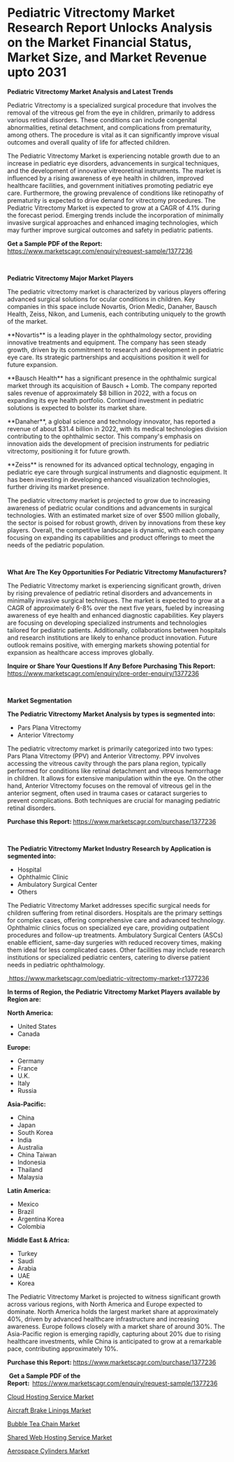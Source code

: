 <p><h1>Pediatric Vitrectomy Market Research Report Unlocks Analysis on the Market Financial Status, Market Size, and Market Revenue upto 2031</h1></p><p><strong>Pediatric Vitrectomy Market Analysis and Latest Trends</strong></p>
<p><p>Pediatric Vitrectomy is a specialized surgical procedure that involves the removal of the vitreous gel from the eye in children, primarily to address various retinal disorders. These conditions can include congenital abnormalities, retinal detachment, and complications from prematurity, among others. The procedure is vital as it can significantly improve visual outcomes and overall quality of life for affected children.</p><p>The Pediatric Vitrectomy Market is experiencing notable growth due to an increase in pediatric eye disorders, advancements in surgical techniques, and the development of innovative vitreoretinal instruments. The market is influenced by a rising awareness of eye health in children, improved healthcare facilities, and government initiatives promoting pediatric eye care. Furthermore, the growing prevalence of conditions like retinopathy of prematurity is expected to drive demand for vitrectomy procedures. The Pediatric Vitrectomy Market is expected to grow at a CAGR of 4.1% during the forecast period. Emerging trends include the incorporation of minimally invasive surgical approaches and enhanced imaging technologies, which may further improve surgical outcomes and safety in pediatric patients.</p></p>
<p><strong>Get a Sample PDF of the Report:&nbsp;</strong> <a href="https://www.marketscagr.com/enquiry/request-sample/1377236?utm_campaign=1286&utm_medium=2&utm_source=Github&utm_content=ia&utm_term=24102024&utm_id=pediatric-vitrectomy">https://www.marketscagr.com/enquiry/request-sample/1377236</a></p>
<p>&nbsp;</p>
<p><strong>Pediatric Vitrectomy Major Market Players</strong></p>
<p><p>The pediatric vitrectomy market is characterized by various players offering advanced surgical solutions for ocular conditions in children. Key companies in this space include Novartis, Orion Medic, Danaher, Bausch Health, Zeiss, Nikon, and Lumenis, each contributing uniquely to the growth of the market.</p><p>**Novartis** is a leading player in the ophthalmology sector, providing innovative treatments and equipment. The company has seen steady growth, driven by its commitment to research and development in pediatric eye care. Its strategic partnerships and acquisitions position it well for future expansion.</p><p>**Bausch Health** has a significant presence in the ophthalmic surgical market through its acquisition of Bausch + Lomb. The company reported sales revenue of approximately $8 billion in 2022, with a focus on expanding its eye health portfolio. Continued investment in pediatric solutions is expected to bolster its market share.</p><p>**Danaher**, a global science and technology innovator, has reported a revenue of about $31.4 billion in 2022, with its medical technologies division contributing to the ophthalmic sector. This company's emphasis on innovation aids the development of precision instruments for pediatric vitrectomy, positioning it for future growth.</p><p>**Zeiss** is renowned for its advanced optical technology, engaging in pediatric eye care through surgical instruments and diagnostic equipment. It has been investing in developing enhanced visualization technologies, further driving its market presence.</p><p>The pediatric vitrectomy market is projected to grow due to increasing awareness of pediatric ocular conditions and advancements in surgical technologies. With an estimated market size of over $500 million globally, the sector is poised for robust growth, driven by innovations from these key players. Overall, the competitive landscape is dynamic, with each company focusing on expanding its capabilities and product offerings to meet the needs of the pediatric population.</p></p>
<p>&nbsp;</p>
<p><strong>What Are The Key Opportunities For Pediatric Vitrectomy Manufacturers?</strong></p>
<p><p>The Pediatric Vitrectomy market is experiencing significant growth, driven by rising prevalence of pediatric retinal disorders and advancements in minimally invasive surgical techniques. The market is expected to grow at a CAGR of approximately 6-8% over the next five years, fueled by increasing awareness of eye health and enhanced diagnostic capabilities. Key players are focusing on developing specialized instruments and technologies tailored for pediatric patients. Additionally, collaborations between hospitals and research institutions are likely to enhance product innovation. Future outlook remains positive, with emerging markets showing potential for expansion as healthcare access improves globally.</p></p>
<p><strong>Inquire or Share Your Questions If Any Before Purchasing This Report:</strong> <a href="https://www.marketscagr.com/enquiry/pre-order-enquiry/1377236?utm_campaign=1286&utm_medium=2&utm_source=Github&utm_content=ia&utm_term=24102024&utm_id=pediatric-vitrectomy">https://www.marketscagr.com/enquiry/pre-order-enquiry/1377236</a></p>
<p>&nbsp;</p>
<p><strong>Market Segmentation</strong></p>
<p><strong>The Pediatric Vitrectomy Market Analysis by types is segmented into:</strong></p>
<p><ul><li>Pars Plana Vitrectomy</li><li>Anterior Vitrectomy</li></ul></p>
<p><p>The pediatric vitrectomy market is primarily categorized into two types: Pars Plana Vitrectomy (PPV) and Anterior Vitrectomy. PPV involves accessing the vitreous cavity through the pars plana region, typically performed for conditions like retinal detachment and vitreous hemorrhage in children. It allows for extensive manipulation within the eye. On the other hand, Anterior Vitrectomy focuses on the removal of vitreous gel in the anterior segment, often used in trauma cases or cataract surgeries to prevent complications. Both techniques are crucial for managing pediatric retinal disorders.</p></p>
<p><strong>Purchase this Report:&nbsp;</strong><a href="https://www.marketscagr.com/purchase/1377236?utm_campaign=1286&utm_medium=2&utm_source=Github&utm_content=ia&utm_term=24102024&utm_id=pediatric-vitrectomy">https://www.marketscagr.com/purchase/1377236</a></p>
<p>&nbsp;</p>
<p><strong>The Pediatric Vitrectomy Market Industry Research by Application is segmented into:</strong></p>
<p><ul><li>Hospital</li><li>Ophthalmic Clinic</li><li>Ambulatory Surgical Center</li><li>Others</li></ul></p>
<p><p>The Pediatric Vitrectomy Market addresses specific surgical needs for children suffering from retinal disorders. Hospitals are the primary settings for complex cases, offering comprehensive care and advanced technology. Ophthalmic clinics focus on specialized eye care, providing outpatient procedures and follow-up treatments. Ambulatory Surgical Centers (ASCs) enable efficient, same-day surgeries with reduced recovery times, making them ideal for less complicated cases. Other facilities may include research institutions or specialized pediatric centers, catering to diverse patient needs in pediatric ophthalmology.</p></p>
<p><a href="https://www.marketscagr.com/pediatric-vitrectomy-market-r1377236?utm_campaign=1286&utm_medium=2&utm_source=Github&utm_content=ia&utm_term=24102024&utm_id=pediatric-vitrectomy">&nbsp;https://www.marketscagr.com/pediatric-vitrectomy-market-r1377236</a></p>
<p><strong>In terms of Region, the Pediatric Vitrectomy Market Players available by Region are:</strong></p>
<p>
    <p> <strong> North America: </strong>
        <ul>
            <li>United States</li>
            <li>Canada</li>
        </ul>
        </p> 
    <p> <strong> Europe: </strong>
        <ul>
            <li>Germany</li>
            <li>France</li>
            <li>U.K.</li>
            <li>Italy</li>
            <li>Russia</li>
        </ul>
        </p> 
    <p> <strong> Asia-Pacific: </strong>
        <ul>
            <li>China</li>
            <li>Japan</li>
            <li>South Korea</li>
            <li>India</li>
            <li>Australia</li>
            <li>China Taiwan</li>
            <li>Indonesia</li>
            <li>Thailand</li>
            <li>Malaysia</li>
        </ul>
        </p> 
    <p> <strong> Latin America: </strong>
        <ul>
            <li>Mexico</li>
            <li>Brazil</li>
            <li>Argentina Korea</li>
            <li>Colombia</li>
        </ul>
        </p> 
    <p> <strong> Middle East & Africa: </strong>
        <ul>
            <li>Turkey</li>
            <li>Saudi</li>
            <li>Arabia</li>
            <li>UAE</li>
            <li>Korea</li>
        </ul>
    </p>
    </p>
<p><p>The Pediatric Vitrectomy Market is projected to witness significant growth across various regions, with North America and Europe expected to dominate. North America holds the largest market share at approximately 40%, driven by advanced healthcare infrastructure and increasing awareness. Europe follows closely with a market share of around 30%. The Asia-Pacific region is emerging rapidly, capturing about 20% due to rising healthcare investments, while China is anticipated to grow at a remarkable pace, contributing approximately 10%.</p></p>
<p><strong>Purchase this Report: </strong><a href="https://www.marketscagr.com/purchase/1377236?utm_campaign=1286&utm_medium=2&utm_source=Github&utm_content=ia&utm_term=24102024&utm_id=pediatric-vitrectomy">https://www.marketscagr.com/purchase/1377236</a></p>
<p>&nbsp;<strong>Get a Sample PDF of the Report:&nbsp;&nbsp;</strong><a href="https://www.marketscagr.com/enquiry/request-sample/1377236?utm_campaign=1286&utm_medium=2&utm_source=Github&utm_content=ia&utm_term=24102024&utm_id=pediatric-vitrectomy">https://www.marketscagr.com/enquiry/request-sample/1377236</a></p>
<p><strong></strong></p>
<p><p><a href="https://www.linkedin.com/pulse/exploring-cloud-hosting-service-market-dynamics-revenue-2hy1f?utm_campaign=1286&utm_medium=2&utm_source=Github&utm_content=ia&utm_term=24102024&utm_id=pediatric-vitrectomy">Cloud Hosting Service Market</a></p><p><a href="https://issuu.com/reportprime-2/docs/aircraft-brake-linings-market-size-_f881df1c6fd904?utm_campaign=1286&utm_medium=2&utm_source=Github&utm_content=ia&utm_term=24102024&utm_id=pediatric-vitrectomy">Aircraft Brake Linings Market</a></p><p><a href="https://www.linkedin.com/pulse/bubble-tea-chain-market-opportunities-emerging-global-trends-1sbjf?utm_campaign=1286&utm_medium=2&utm_source=Github&utm_content=ia&utm_term=24102024&utm_id=pediatric-vitrectomy">Bubble Tea Chain Market</a></p><p><a href="https://www.linkedin.com/pulse/future-innovation-global-shared-web-hosting-service-market-wzyif?utm_campaign=1286&utm_medium=2&utm_source=Github&utm_content=ia&utm_term=24102024&utm_id=pediatric-vitrectomy">Shared Web Hosting Service Market</a></p><p><a href="https://issuu.com/reportprime-2/docs/aerospace-cylinders-market-size-203_bc6489f99aedfe?utm_campaign=1286&utm_medium=2&utm_source=Github&utm_content=ia&utm_term=24102024&utm_id=pediatric-vitrectomy">Aerospace Cylinders Market</a></p></p>